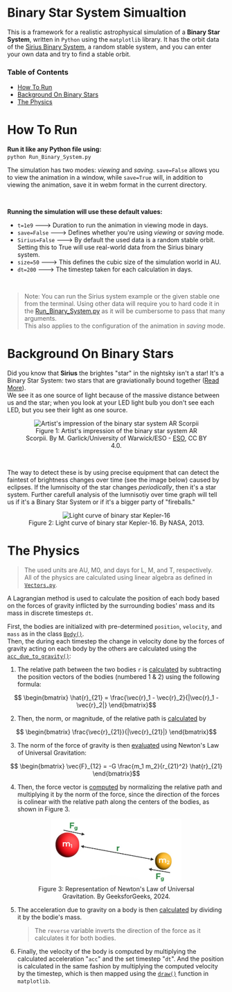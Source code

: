 # Binary Star System Simualtion

This is a framework for a realistic astrophysical simulation of a **Binary Star System**, written in `Python` using the `matplotlib` library. It has the orbit data of the [Sirius Binary System](https://en.wikipedia.org/wiki/Sirius), a random stable system, and you can enter your own data and try to find a stable orbit.

### Table of Contents

- [How To Run](#how-to-run)
- [Background On Binary Stars](#background-on-binary-stars)
- [The Physics](#the-physics)



# How To Run

**Run it like any Python file using:** <br>
`python Run_Binary_System.py`

The simulation has two modes: *viewing* and *saving*. `save=False` allows you to view the animation in a window, while `save=True` will, in addition to viewing the animation, save it in webm format in the current directory.

<br>

**Running the simulation will use these default values:** <br>
- `t=1e9` ---> Duration to run the animation in viewing mode in days.
- `save=False` ---> Defines whether you're using *viewing* or *saving* mode.
- `Sirius=False` ---> By default the used data is a random stable orbit. Setting this to True will use real-world data from the Sirius binary system.
- `size=50` ---> This defines the cubic size of the simulation world in AU.
- `dt=200` ---> The timestep taken for each calculation in days.

<br>

> Note: You can run the Sirius system example or the given stable one from the terminal. Using other data will require you to hard code it in the [Run_Binary_System.py](Run_Binary_System.py) as it will be cumbersome to pass that many arguments. <br>This also applies to the configuration of the animation in *saving* mode.



# Background On Binary Stars

Did you know that **Sirius** the brightes "star" in the nightsky isn't a star! It's a Binary Star System: two stars that are graviationally bound together ([Read More](https://en.wikipedia.org/wiki/Binary_star)). <br>
We see it as one source of light because of the massive distance between us and the star; when you look at your LED light bulb you don't see each LED, but you see their light as one source.

<p align="center">
<figure style="text-align: center;">
  <img src="https://upload.wikimedia.org/wikipedia/commons/thumb/8/8b/This_artist’s_impression_shows_the_strange_object_AR_Scorpii.jpg/800px-This_artist’s_impression_shows_the_strange_object_AR_Scorpii.jpg" alt="Artist's impression of the binary star system AR Scorpii" width="500">
  <figcaption>Figure 1: Artist's impression of the binary star system AR Scorpii. By M. Garlick/University of Warwick/ESO - <a href="http://www.eso.org/public/images/eso1627a/">ESO</a>, CC BY 4.0.</figcaption>
</figure>
</p>

<br>

The way to detect these is by using precise equipment that can detect the faintest of brightness changes over time (see the image below) caused by eclipses. If the lumnisoity of the star changes *periodically*, then it's a star system. Further carefull analysis of the lumnisotiy over time graph will tell us if it's a Binary Star System or if it's a bigger party of "fireballs."

<p align="center">
<figure style="text-align: center;">
  <img src="https://upload.wikimedia.org/wikipedia/commons/0/0d/Light_curve_of_binary_star_Kepler-16.jpg" alt="Light curve of binary star Kepler-16" width="500">
  <figcaption style="text-align: center;">Figure 2: Light curve of binary star Kepler-16. By NASA, 2013.</figcaption>
</figure>
</p>

# The Physics

> The used units are AU, M0, and days for L, M, and T, respectively. <br>
All of the physics are calculated using linear algebra as defined in [`Vectors.py`](Vectors.py).


A Lagrangian method is used to calculate the position of each body based on the forces of gravity inflicted by the surrounding bodies' mass and its mass in discrete timesteps `dt`. 


First, the bodies are initialized with pre-determined `position`, `velocity`, and `mass` as in the class [`Body()`](Binary_System.py#L53). <br>
Then, the during each timestep the change in velocity done by the forces of gravity acting on each body by the others are calculated using the [`acc_due_to_gravity()`](Binary_System.py#L111):


1. The relative path between the two bodies `r` is [calculated](Binary_System.py#L112) by subtracting the position vectors of the bodies (numbered 1 & 2) using the following formula: <br>

```math
  \begin{bmatrix} 
\hat{r}_{21} = \frac{\vec{r}_1 - \vec{r}_2}{|\vec{r}_1 - \vec{r}_2|}
 \end{bmatrix}
```

2. Then, the norm, or magnitude, of the relative path is [calculated](Binary_System.py#L113) by 
```math
  \begin{bmatrix}
\frac{\vec{r}_{21}}{|\vec{r}_{21}|} 
 \end{bmatrix}
```

3. The norm of the force of gravity is then [evaluated](Binary_System.py#L115) using Newton's Law of Universal Gravitation: <br>
```math
  \begin{bmatrix}
\vec{F}_{12} = -G \frac{m_1 m_2}{r_{21}^2} \hat{r}_{21}
 \end{bmatrix}
```


4. Then, the force vector is [computed](Binary_System.py#L116) by normalizing the relative path and multiplying it by the norm of the force, since the direction of the forces is colinear with the relative path along the centers of the bodies, as shown in Figure 3.

<p align="center">
<figure style="text-align: center;">
  <img src="Gravity, Baby.png" width="300" alt="Representation of Newton's Law of Universal Gravitation">
  <figcaption style="text-align: center;">Figure 3: Representation of Newton's Law of Universal Gravitation. By GeeksforGeeks, 2024.</figcaption>
</figure>
</p>

5. The acceleration due to gravity on a body is then [calculated](Binary_System.py#L120) by dividing it by the bodie's mass. 
    >The `reverse` variable inverts the direction of the force as it calculates it for both bodies.


6. Finally, the velocity of the body is computed by multiplying the calculated acceleration "`acc`" and the set timestep "`dt`". 
And the position is calculated in the same fashion by multiplying the computed velocity by the timestep, which is then mapped using the [`draw()`](Binary_System.py#L46) function in `matplotlib`.

